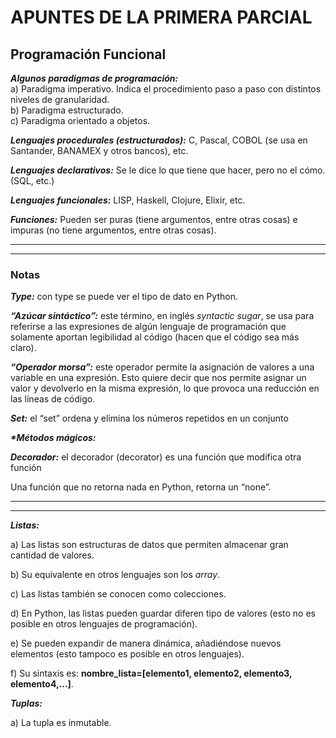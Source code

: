 # APUNTES DE LA PRIMERA PARCIAL
## Programación Funcional
***Algunos paradigmas de programación:***     
a) Paradigma imperativo. Indica el procedimiento paso a paso con distintos niveles de granularidad.  
b) Paradigma estructurado.  
c) Paradigma orientado a objetos.  
<p><em><strong>Lenguajes procedurales (estructurados):</strong></em> C, Pascal, COBOL (se usa en Santander, BANAMEX y otros bancos), etc.</p>    
<p><em><strong>Lenguajes declarativos:</strong></em> Se le dice lo que tiene que hacer, pero no el cómo. (SQL, etc.)</p>    
<p><em><strong>Lenguajes funcionales:</strong></em> LISP, Haskell, Clojure, Elixir, etc.</p>  
<p><em><strong>Funciones:</strong></em> Pueden ser puras (tiene argumentos, entre otras cosas) e impuras (no tiene argumentos, entre otras cosas).</p>  
<hr>
<hr>
<h3>Notas</h3>
<p><em><strong>Type:</strong></em> con type se puede ver el tipo de dato en Python.</p>  
<p><em><strong>“Azúcar sintáctico”:</strong></em> este término, en inglés <em>syntactic sugar</em>, se usa para referirse a las
expresiones de algún lenguaje de programación que solamente aportan legibilidad al código (hacen que el código
sea más claro).</p>  
<p><em><strong>“Operador morsa”:</strong></em> este operador permite la asignación de valores a una variable en una
expresión. Esto quiere decir que nos permite asignar un valor y devolverlo en la misma expresión, lo que provoca una reducción en
las líneas de código.</p>  
<p><em><strong>Set:</strong></em> el “set” ordena y elimina los números repetidos en un conjunto</p>  
<p><em><strong>*Métodos mágicos:</strong></em></p>  
<p><em><strong>Decorador:</strong></em> el decorador (decorator) es una función que modifica otra función</p>  
<p>Una función que no retorna nada en Python, retorna un “none”.</p>  
<hr>
<hr>
<em><strong>Listas:</strong></em>
<p>a) Las listas son estructuras de datos que permiten almacenar gran cantidad de valores.</p>
<p>b) Su equivalente en otros lenguajes son los <em>array</em>.</p> 
<p>c) Las listas también se conocen como colecciones.</p>  
<p>d) En Python, las listas pueden guardar diferen tipo de valores (esto no es posible en otros lenguajes de programación).</p>  
<p>e) Se pueden expandir de manera dinámica, añadiéndose nuevos elementos (esto tampoco es posible en otros lenguajes).</p>
<p>f) Su sintaxis es: <strong>nombre_lista=[elemento1, elemento2, elemento3, elemento4,...]</strong>.</p> 


<em><strong>Tuplas:</strong></em>
<p>a) La tupla es inmutable.</p>



